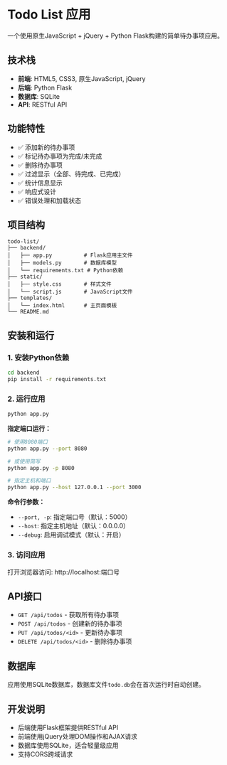 # Todo List 应用

一个使用原生JavaScript + jQuery + Python Flask构建的简单待办事项应用。

## 技术栈

- **前端**: HTML5, CSS3, 原生JavaScript, jQuery
- **后端**: Python Flask
- **数据库**: SQLite
- **API**: RESTful API

## 功能特性

- ✅ 添加新的待办事项
- ✅ 标记待办事项为完成/未完成
- ✅ 删除待办事项
- ✅ 过滤显示（全部、待完成、已完成）
- ✅ 统计信息显示
- ✅ 响应式设计
- ✅ 错误处理和加载状态

## 项目结构

```
todo-list/
├── backend/
│   ├── app.py          # Flask应用主文件
│   ├── models.py       # 数据库模型
│   └── requirements.txt # Python依赖
├── static/
│   ├── style.css       # 样式文件
│   └── script.js       # JavaScript文件
├── templates/
│   └── index.html      # 主页面模板
└── README.md
```

## 安装和运行

### 1. 安装Python依赖

```bash
cd backend
pip install -r requirements.txt
```

### 2. 运行应用

```bash
python app.py
```

**指定端口运行：**

```bash
# 使用8080端口
python app.py --port 8080

# 或使用简写
python app.py -p 8080

# 指定主机和端口
python app.py --host 127.0.0.1 --port 3000
```

**命令行参数：**
- `--port, -p`: 指定端口号（默认：5000）
- `--host`: 指定主机地址（默认：0.0.0.0）
- `--debug`: 启用调试模式（默认：开启）

### 3. 访问应用

打开浏览器访问: http://localhost:端口号

## API接口

- `GET /api/todos` - 获取所有待办事项
- `POST /api/todos` - 创建新的待办事项
- `PUT /api/todos/<id>` - 更新待办事项
- `DELETE /api/todos/<id>` - 删除待办事项

## 数据库

应用使用SQLite数据库，数据库文件`todo.db`会在首次运行时自动创建。

## 开发说明

- 后端使用Flask框架提供RESTful API
- 前端使用jQuery处理DOM操作和AJAX请求
- 数据库使用SQLite，适合轻量级应用
- 支持CORS跨域请求